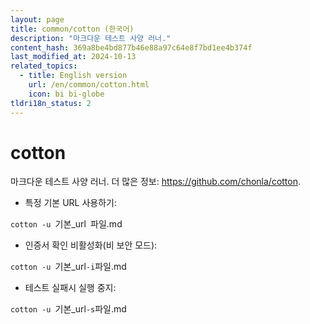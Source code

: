 ```yaml
---
layout: page
title: common/cotton (한국어)
description: "마크다운 테스트 사양 러너."
content_hash: 369a8be4bd877b46e88a97c64e8f7bd1ee4b374f
last_modified_at: 2024-10-13
related_topics:
  - title: English version
    url: /en/common/cotton.html
    icon: bi bi-globe
tldri18n_status: 2
---
```

# cotton

마크다운 테스트 사양 러너.
더 많은 정보: <https://github.com/chonla/cotton>.

- 특정 기본 URL 사용하기:

`cotton -u `<span class="tldr-var badge badge-pill bg-dark-lm bg-white-dm text-white-lm text-dark-dm font-weight-bold">기본_url</span>` `<span class="tldr-var badge badge-pill bg-dark-lm bg-white-dm text-white-lm text-dark-dm font-weight-bold">파일.md</span>

- 인증서 확인 비활성화(비 보안 모드):

`cotton -u `<span class="tldr-var badge badge-pill bg-dark-lm bg-white-dm text-white-lm text-dark-dm font-weight-bold">기본_url</span>` -i `<span class="tldr-var badge badge-pill bg-dark-lm bg-white-dm text-white-lm text-dark-dm font-weight-bold">파일.md</span>

- 테스트 실패시 실행 중지:

`cotton -u `<span class="tldr-var badge badge-pill bg-dark-lm bg-white-dm text-white-lm text-dark-dm font-weight-bold">기본_url</span>` -s `<span class="tldr-var badge badge-pill bg-dark-lm bg-white-dm text-white-lm text-dark-dm font-weight-bold">파일.md</span>
